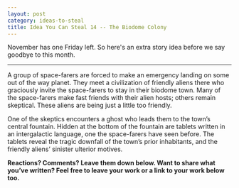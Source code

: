 ```yaml
---
layout: post
category: ideas-to-steal
title: Idea You Can Steal 14 -- The Biodome Colony
---
```


November has one Friday left. So here's an extra story idea before we say goodbye to this month.

<!--excerpt-->

--------------------------------

A group of space-farers are forced to make an emergency landing on some out of the way planet. They meet a civilization of friendly aliens there who graciously invite the space-farers to stay in their biodome town. Many of the space-farers make fast friends with their alien hosts; others remain skeptical. These aliens are being just a little too friendly.

One of the skeptics encounters a ghost who leads them to the town’s central fountain. Hidden at the bottom of the fountain are tablets written in an intergalactic language, one the space-farers have seen before. The tablets reveal the tragic downfall of the town’s prior inhabitants, and the friendly aliens’ sinister ulterior motives.

**Reactions? Comments? Leave them down below. Want to share what you’ve written? Feel free to leave your work or a link to your work below too.**
